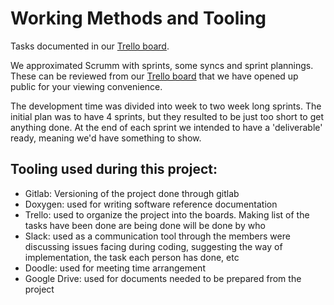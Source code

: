 # Working Methods and Tooling

Tasks documented in our [Trello board](https://trello.com/b/V5kvJxMU/network-stimulator-final-sprint-ends-10-12). 

We approximated Scrumm with sprints, some syncs and sprint plannings. These can be reviewed from our [Trello board](https://trello.com/b/V5kvJxMU/network-stimulator-final-sprint-ends-10-12) that we have opened up public for your viewing convenience. 

The development time was divided into week to two week long sprints. The initial plan was to have 4 sprints, but they resulted to be just too short to get anything done. At the end of each sprint we intended to have a 'deliverable' ready, meaning we'd have something to show.


## Tooling used during this project:

+ Gitlab: Versioning of the project done through gitlab
+ Doxygen: used for writing software reference documentation
+ Trello: used to organize the project into the boards. Making list of the tasks have been done are being done will be done by who 
+ Slack: used as a communication tool through the members were discussing issues facing during coding, suggesting the way of implementation, the task each person has done, etc
+ Doodle: used for meeting time arrangement
+ Google Drive: used for documents needed to be prepared from the project
